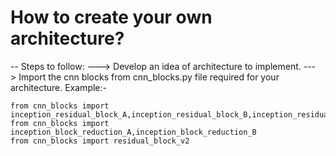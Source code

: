 # How to create your own architecture?
-- Steps to follow:
        ---> Develop an idea of architecture to implement.
        ---> Import the cnn blocks from cnn_blocks.py file required for your architecture. 
             Example:- <br>
```
from cnn_blocks import inception_residual_block_A,inception_residual_block_B,inception_residual_block_C
from cnn_blocks import inception_block_reduction_A,inception_block_reduction_B
from cnn_blocks import residual_block_v2
```
